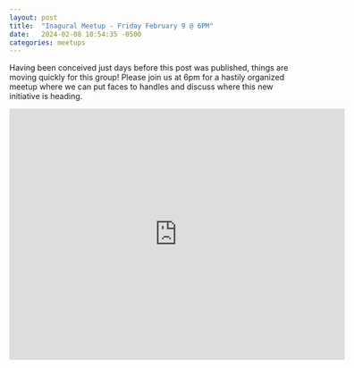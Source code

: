 ```yaml
---
layout: post
title:  "Inagural Meetup - Friday February 9 @ 6PM"
date:   2024-02-08 10:54:35 -0500
categories: meetups
---
```

Having been conceived just days before this post was published, things are moving quickly for this group! Please join us at 6pm for a hastily organized meetup where we can put faces to handles and discuss where this new initiative is heading.

<iframe src="https://www.google.com/maps/embed?pb=!1m18!1m12!1m3!1d102134.28956555988!2d-76.58073663711545!3d36.87368164649837!2m3!1f0!2f0!3f0!3m2!1i1024!2i768!4f13.1!3m3!1m2!1s0x89ba9fc9045f4f25%3A0x49c6e0d78877f8e6!2sBuffalo%20Wild%20Wings!5e0!3m2!1sen!2sus!4v1707508561202!5m2!1sen!2sus" width="600" height="450" style="border:0;" allowfullscreen="" loading="lazy" referrerpolicy="no-referrer-when-downgrade"></iframe>
